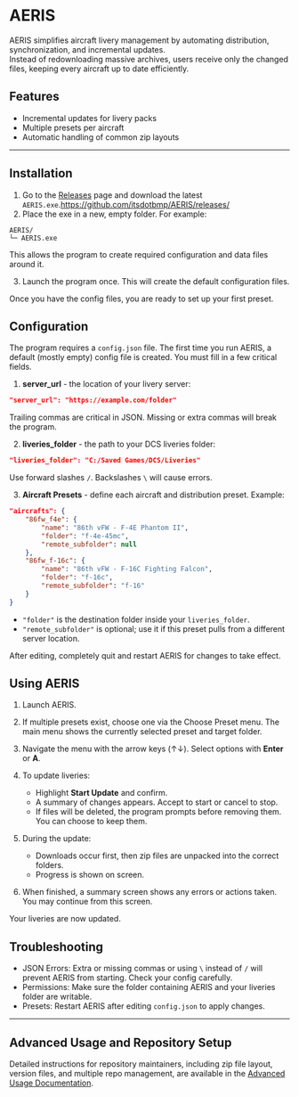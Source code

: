 # AERIS

AERIS simplifies aircraft livery management by automating distribution, synchronization, and incremental updates.  
Instead of redownloading massive archives, users receive only the changed files, keeping every aircraft up to date efficiently.

## Features

- Incremental updates for livery packs
- Multiple presets per aircraft
- Automatic handling of common zip layouts

---

## Installation

1. Go to the [Releases](https://github.com/itsdotbmp/AERIS/releases/) page and download the latest `AERIS.exe`.https://github.com/itsdotbmp/AERIS/releases/
2. Place the exe in a new, empty folder. For example:

```
AERIS/
└─ AERIS.exe
````

This allows the program to create required configuration and data files around it.

3. Launch the program once. This will create the default configuration files.

Once you have the config files, you are ready to set up your first preset.

## Configuration

The program requires a `config.json` file. The first time you run AERIS, a default (mostly empty) config file is created. You must fill in a few critical fields.

1. **server_url** - the location of your livery server:
```json
"server_url": "https://example.com/folder"
````

Trailing commas are critical in JSON. Missing or extra commas will break the program.

2. **liveries_folder** - the path to your DCS liveries folder:
```json
"liveries_folder": "C:/Saved Games/DCS/Liveries"
```

Use forward slashes `/`. Backslashes `\` will cause errors.

3. **Aircraft Presets** - define each aircraft and distribution preset. Example:

```json
"aircrafts": {
    "86fw_f4e": {
        "name": "86th vFW - F-4E Phantom II",
        "folder": "f-4e-45mc",
        "remote_subfolder": null
    },
    "86fw_f-16c": {
        "name": "86th vFW - F-16C Fighting Falcon",
        "folder": "f-16c",
        "remote_subfolder": "f-16"
    }
}
```

* `"folder"` is the destination folder inside your `liveries_folder`.
* `"remote_subfolder"` is optional; use it if this preset pulls from a different server location.

After editing, completely quit and restart AERIS for changes to take effect.

## Using AERIS

1. Launch AERIS.
2. If multiple presets exist, choose one via the Choose Preset menu. The main menu shows the currently selected preset and target folder.
3. Navigate the menu with the arrow keys (↑↓). Select options with **Enter** or **A**.
4. To update liveries:
   * Highlight **Start Update** and confirm.
   * A summary of changes appears. Accept to start or cancel to stop.
   * If files will be deleted, the program prompts before removing them. You can choose to keep them.

5. During the update:
   * Downloads occur first, then zip files are unpacked into the correct folders.
   * Progress is shown on screen.

6. When finished, a summary screen shows any errors or actions taken. You may continue from this screen.

Your liveries are now updated.

## Troubleshooting

* JSON Errors: Extra or missing commas or using `\` instead of `/` will prevent AERIS from starting. Check your config carefully.
* Permissions: Make sure the folder containing AERIS and your liveries folder are writable.
* Presets: Restart AERIS after editing `config.json` to apply changes.

---

## Advanced Usage and Repository Setup

Detailed instructions for repository maintainers, including zip file layout, version files, and multiple repo management, are available in the [Advanced Usage Documentation](https://itsdotbmp.github.io/AERIS/advanced_usage.html).
